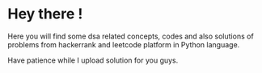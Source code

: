 # Hey there !
Here you will find some dsa related concepts, codes and also solutions of problems from hackerrank and leetcode platform in Python language.

Have patience while I upload solution for you guys.
